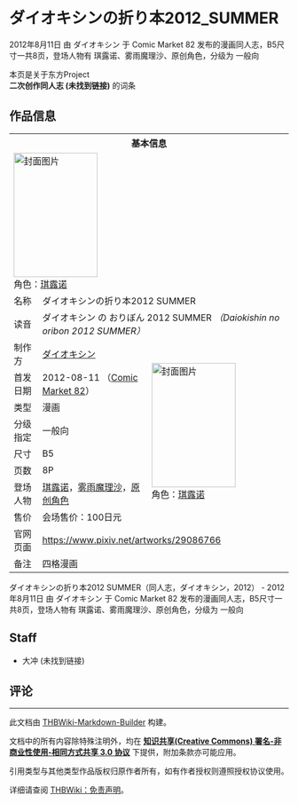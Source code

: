 # ダイオキシンの折り本2012_SUMMER

<!-- source html: G:\repos\THBWiki-Markdown-Builder\THBWikiMarkdown\Temp\main\c\c7\ns0%3A%E3%83%80%E3%82%A4%E3%82%AA%E3%82%AD%E3%82%B7%E3%83%B3%E3%81%AE%E6%8A%98%E3%82%8A%E6%9C%AC2012_SUMMER.html -->

2012年8月11日 由 ダイオキシン 于 Comic Market 82 发布的漫画同人志，B5尺寸一共8页，登场人物有 琪露诺、雾雨魔理沙、原创角色，分级为 一般向

本页是关于东方Project  
 **二次创作同人志 (未找到链接)** 的词条

## 作品信息

<table><tbody><tr><th colspan="3">基本信息</th></tr><tr><td class="cover-artwork-mobile" colspan="2"><a href="./文件-ダイオキシンの折り本2012_SUMMER封面.jpg.md" class="image" title="封面图片"><img alt="封面图片" src="https://upload.thwiki.cc/thumb/c/c1/%E3%83%80%E3%82%A4%E3%82%AA%E3%82%AD%E3%82%B7%E3%83%B3%E3%81%AE%E6%8A%98%E3%82%8A%E6%9C%AC2012_SUMMER%E5%B0%81%E9%9D%A2.jpg/151px-%E3%83%80%E3%82%A4%E3%82%AA%E3%82%AD%E3%82%B7%E3%83%B3%E3%81%AE%E6%8A%98%E3%82%8A%E6%9C%AC2012_SUMMER%E5%B0%81%E9%9D%A2.jpg" decoding="async" loading="lazy" width="151" height="224" srcset="https://upload.thwiki.cc/thumb/c/c1/%E3%83%80%E3%82%A4%E3%82%AA%E3%82%AD%E3%82%B7%E3%83%B3%E3%81%AE%E6%8A%98%E3%82%8A%E6%9C%AC2012_SUMMER%E5%B0%81%E9%9D%A2.jpg/227px-%E3%83%80%E3%82%A4%E3%82%AA%E3%82%AD%E3%82%B7%E3%83%B3%E3%81%AE%E6%8A%98%E3%82%8A%E6%9C%AC2012_SUMMER%E5%B0%81%E9%9D%A2.jpg 1.5x, https://upload.thwiki.cc/thumb/c/c1/%E3%83%80%E3%82%A4%E3%82%AA%E3%82%AD%E3%82%B7%E3%83%B3%E3%81%AE%E6%8A%98%E3%82%8A%E6%9C%AC2012_SUMMER%E5%B0%81%E9%9D%A2.jpg/303px-%E3%83%80%E3%82%A4%E3%82%AA%E3%82%AD%E3%82%B7%E3%83%B3%E3%81%AE%E6%8A%98%E3%82%8A%E6%9C%AC2012_SUMMER%E5%B0%81%E9%9D%A2.jpg 2x" data-file-width="800" data-file-height="1182"></a><div class="cover-char">角色：<a href="./琪露诺.md" title="琪露诺">琪露诺</a></div></td>
</tr><tr><td class="label">名称</td><td colspan="2"> ダイオキシンの折り本2012 SUMMER </td></tr><tr><td class="label">读音</td><td colspan="2"> ダイオキシン の おりぼん 2012 SUMMER <i>（Daiokishin no oribon 2012 SUMMER）</i> </td></tr><tr><td class="label">制作方</td><td><a href="./ダイオキシン.md" title="ダイオキシン">ダイオキシン</a></td><td class="cover-artwork" rowspan="8" style="min-width:224px;"><a href="./文件-ダイオキシンの折り本2012_SUMMER封面.jpg.md" class="image" title="封面图片"><img alt="封面图片" src="https://upload.thwiki.cc/thumb/c/c1/%E3%83%80%E3%82%A4%E3%82%AA%E3%82%AD%E3%82%B7%E3%83%B3%E3%81%AE%E6%8A%98%E3%82%8A%E6%9C%AC2012_SUMMER%E5%B0%81%E9%9D%A2.jpg/151px-%E3%83%80%E3%82%A4%E3%82%AA%E3%82%AD%E3%82%B7%E3%83%B3%E3%81%AE%E6%8A%98%E3%82%8A%E6%9C%AC2012_SUMMER%E5%B0%81%E9%9D%A2.jpg" decoding="async" loading="lazy" width="151" height="224" srcset="https://upload.thwiki.cc/thumb/c/c1/%E3%83%80%E3%82%A4%E3%82%AA%E3%82%AD%E3%82%B7%E3%83%B3%E3%81%AE%E6%8A%98%E3%82%8A%E6%9C%AC2012_SUMMER%E5%B0%81%E9%9D%A2.jpg/227px-%E3%83%80%E3%82%A4%E3%82%AA%E3%82%AD%E3%82%B7%E3%83%B3%E3%81%AE%E6%8A%98%E3%82%8A%E6%9C%AC2012_SUMMER%E5%B0%81%E9%9D%A2.jpg 1.5x, https://upload.thwiki.cc/thumb/c/c1/%E3%83%80%E3%82%A4%E3%82%AA%E3%82%AD%E3%82%B7%E3%83%B3%E3%81%AE%E6%8A%98%E3%82%8A%E6%9C%AC2012_SUMMER%E5%B0%81%E9%9D%A2.jpg/303px-%E3%83%80%E3%82%A4%E3%82%AA%E3%82%AD%E3%82%B7%E3%83%B3%E3%81%AE%E6%8A%98%E3%82%8A%E6%9C%AC2012_SUMMER%E5%B0%81%E9%9D%A2.jpg 2x" data-file-width="800" data-file-height="1182"></a><div class="cover-char">角色：<a href="./琪露诺.md" title="琪露诺">琪露诺</a></div></td>
</tr><tr><td class="label">首发日期</td><td>2012-08-11&#160;（<a href="/展会作品列表?e=Comic+Market%2382">Comic Market 82</a>）</td></tr><tr><td class="label">类型</td><td>漫画</td></tr><tr><td class="label">分级指定</td><td>一般向</td></tr><tr><td class="label">尺寸</td><td>B5</td></tr><tr><td class="label">页数</td><td>8P</td></tr><tr><td class="label">登场人物</td><td><a href="./琪露诺.md" title="琪露诺">琪露诺</a>，<a href="./雾雨魔理沙.md" title="雾雨魔理沙">雾雨魔理沙</a>，<a href="/index.php?title=%E5%8E%9F%E5%88%9B%E8%A7%92%E8%89%B2&amp;action=edit&amp;redlink=1" class="new" title="原创角色（页面不存在）">原创角色</a></td></tr><tr><td class="label">售价</td><td>会场售价：100日元</td></tr>
<tr><td class="label">官网页面</td><td colspan="2"><a rel="nofollow" class="external free" href="https://www.pixiv.net/artworks/29086766">https://www.pixiv.net/artworks/29086766</a></td></tr><tr><td class="label">备注</td><td colspan="2">四格漫画</td></tr></tbody></table>

ダイオキシンの折り本2012 SUMMER（同人志，ダイオキシン，2012） - 2012年8月11日 由 ダイオキシン 于 Comic Market 82 发布的漫画同人志，B5尺寸一共8页，登场人物有 琪露诺、雾雨魔理沙、原创角色，分级为 一般向

## Staff
- 大冲 (未找到链接)


## 评论




---

此文档由 [THBWiki-Markdown-Builder](https://github.com/Delsin-Yu/THBWiki-Markdown-Builder) 构建。

文档中的所有内容除特殊注明外，均在 [**知识共享(Creative Commons) 署名-非商业性使用-相同方式共享 3.0 协议**](https://creativecommons.org/licenses/by-sa/3.0/deed.zh-hans) 下提供，附加条款亦可能应用。

引用类型与其他类型作品版权归原作者所有，如有作者授权则遵照授权协议使用。

详细请查阅 [THBWiki：免责声明](https://thbwiki.cc/THBWiki:%E5%85%8D%E8%B4%A3%E5%A3%B0%E6%98%8E)。

